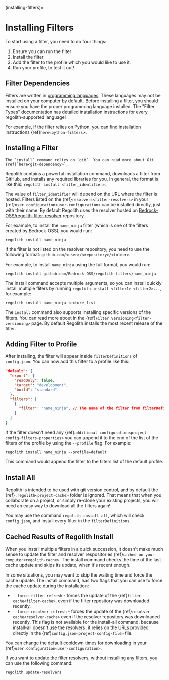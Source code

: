 (installing-filters)=
# Installing Filters

To start using a filter, you need to do four things:

 1. Ensure you can run the filter
 2. Install the filter
 3. Add the filter to the profile which you would like to use it.
 4. Run your profile, to test it out!

## Filter Dependencies

Filters are written in [programming languages](https://www.wikiwand.com/en/Programming_language). These languages may not be installed on your computer by default. Before installing a filter, you should ensure you have the proper programming language installed. The "Filter Types" documentation has detailed installation instructions for every regolith-supported language!

For example, if the filter relies on Python, you can find installation instructions {ref}`here<python-filters>`.

## Installing a Filter

```{warning}
The `install` command relies on `git`. You can read more about Git {ref}`here<git-dependency>`.
```

Regolith contains a powerful installation command, downloads a filter from GitHub, and installs any required libraries for you. In general, the format is like this: `regolith install <filter_identifier>`.

The value of `filter_identifier` will depend on the URL where the filter is hosted. Filters listed on the {ref}`resolvers<filter-resolvers>` in your {ref}`user configuration<user-configuration>` can be installed directly, just with their name. By default Regolith uses the resolver hosted on [Bedrock-OSS/regolith-filter-resolver](https://github.com/Bedrock-OSS/regolith-filter-resolver/blob/main/resolver.json) repository.


For example, to install the `name_ninja` filter (which is one of the filters created by Bedrock-OSS), you would run:
```text
regolith install name_ninja
```

If the filter is not listed on the resolver repository, you need to use the following format:
`github.com/<user>/<repository>/<folder>`.

For example, to install `name_ninja` using the full format, you would run:
```text
regolith install github.com/Bedrock-OSS/regolith-filters/name_ninja
```

The install command accepts multiple arguments, so you can install quickly install multiple fliters by running `regolith install <filter1> <filter2>...`, for example:
```text
regolith install name_ninja texture_list
```

The `install` command also supports installing specific versions of the filters. You can read more about in the {ref}`Filter Versioning<filter-versioning>` page. By default Regolith installs the most recent release of the filter.

## Adding Filter to Profile

After installing, the filter will appear inside `filterDefinitions` of `config.json`. You can now add this filter to a profile like this:

```json
"default": {
  "export": {
    "readOnly": false,
    "target": "development",
    "build": "standard"
  },
  "filters": [
    {
      "filter": "name_ninja", // The name of the filter from filterDefinitions
    }
  ]
}
```

If the filter doesn't need any {ref}`additional configuration<project-config-filters-properties>` you can append it to the end of the list of the filters of the profile by using the `--profile` flag. For example:
```text
regolith install name_ninja --profile=default
```
This command would append the filter to the filters list of the default profile.

## Install All

Regolith is intended to be used with git version control, and by default the {ref}`.regolith<project-cache>` folder is ignored. That means that when you collaborate on a project, or simply re-clone your existing projects, you will need an easy way to download all the filters again!

You may use the command `regolith install-all`, which will check `config.json`, and install every filter in the `filterDefinitions`.


## Cached Results of Regolith Install

When you install multiple filters in a quick succession, it doesn't make much sense to update the filter and resolver respositories {ref}`cached on your computer<regolith-cache>`. The install command checks the time of the last cache update and skips its update, when it's recent enough.

In some situations, you may want to skip the waiting time and force the cache update. The install command, has two flags that you can use to force the cache update during the installation:

- `--force-filter-refresh` - forces the update of the {ref}`filter cache<filter-cache>`, even if the filter repository was downloaded recently.
- `--force-resolver-refresh` - forces the update of the {ref}`resolver cache<resolver-cache>` even if the resolver repository was downloaded recently. This flag is not available for the install-all command, because install-all doesn't use the resolvers, it relies on the URLs provided directly in the {ref}`config.json<project-config-file>` file.

You can change the default cooldown times for downloading in your {ref}`user configuration<user-configuration>`.

If you want to update the filter resolvers, without installing any filters, you can use the following command:
```text
regolith update-resolvers
```